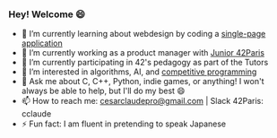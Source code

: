 ### Hey! Welcome 😄

- 🌱  I’m currently learning about webdesign by coding a [single-page application](https://github.com/celeloup/Transcendance)
- 🔭  I’m currently working as a product manager with [Junior 42Paris](https://paris.junior42.com/)
- 👯  I’m currently participating in 42's pedagogy as part of the Tutors
- 🤩  I’m interested in algorithms, AI, and [competitive programming](https://www.codingame.com/profile/18b80b5bcc2d8e99a5927a177258e2142234663)
- 💬  Ask me about C, C++, Python, indie games, or anything! I won't always be able to help, but I'll do my best 😄
- 📫  How to reach me: [cesarclaudepro@gmail.com](mailto:cesarclaudepro@gmail.com) | Slack 42Paris: cclaude
- ⚡ Fun fact: I am fluent in pretending to speak Japanese
